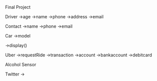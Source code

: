 Final Project

Driver
->age
->name
->phone
->address
->email

Contact
->name
->phone
->email

Car
->model

->display()


Uber
->requestRide
->transaction
->account
->bankaccount
->debitcard

Alcohol Sensor

Twitter
->
